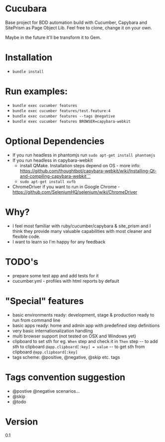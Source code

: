 # Cucubara
Base project for BDD automation build with Cucumber, Capybara and SitePrism as Page Object Lib.
Feel free to clone, change it on your own.

Maybe in the future it'll be transform it to Gem.

# Installation
- ```bundle install```

# Run examples:
- ```bundle exec cucumber features```
- ```bundle exec cucumber features/test.feature:4```
- ```bundle exec cucumber features --tags @negative```
- ```bundle exec cucumber features BROWSER=capybara-webkit```

# Optional Dependencies
- If you run headless in phantomjs run ```sudo apt-get install phantomjs```
- If you run headless in capybara-webkit
  - install QMake. Installation steps depend on OS - more info: https://github.com/thoughtbot/capybara-webkit/wiki/Installing-Qt-and-compiling-capybara-webkit```
  - ```sudo apt-get install xvfb```
- ChromeDriver if you want to run in Google Chrome - https://github.com/SeleniumHQ/selenium/wiki/ChromeDriver

# Why?
- I feel most familiar with ruby/cucumber/capybara & site_prism and I think they provide many valuable capabilities with most cleaner and flexible code.
- I want to learn so I'm happy for any feedback

# TODO's
- prepare some test app and add tests for it
- cucumber.yml - profiles with html reports by default

# "Special" features
- basic environments ready: development, stage & production ready to run from command line
- basic apps ready: home and admin app with predefined step definitions
- very basic internationalization handling
- multi browser support (not tested on OSX and Windows yet)
- clipboard to set sth for eg. ```When``` step and check it in ```Then``` step
-- to add sth to clipboard ```@app.clipboard[:key] = value```
-- to get sth from clipboard ```@app.clipboard[:key]```
- tags scheme: @positive, @negative, @skip etc. tags

# Tags convention suggestion
- @postive @negative scenarios...
- @skip
- @todo

# Version
0.1
